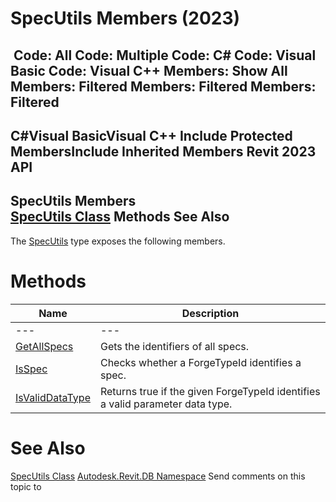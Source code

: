 # SpecUtils Members (2023)

﻿
 Code: All Code: Multiple Code: C# Code: Visual Basic Code: Visual C++  Members: Show All Members: Filtered Members: Filtered Members: Filtered   
---  
C#Visual BasicVisual C++
Include Protected MembersInclude Inherited Members
Revit 2023 API  
---  
SpecUtils Members  
[SpecUtils Class](21c660df-947f-4aa4-29f0-f3cd78f62d6c.md "SpecUtils Class") Methods See Also  
---  
The [SpecUtils](21c660df-947f-4aa4-29f0-f3cd78f62d6c.md "SpecUtils Class") type exposes the following members.
# Methods
| Name | Description |
| --- | --- |
| --- | --- | --- |
| [GetAllSpecs](a93168f7-b52d-e97a-7935-50ddcec7fb54.md "GetAllSpecs Method") | Gets the identifiers of all specs. |
| [IsSpec](acf7b145-40bc-cb05-c03a-bfbdb902e3ee.md "IsSpec Method") | Checks whether a ForgeTypeId identifies a spec. |
| [IsValidDataType](cd553ad7-4af2-c270-45b9-7ebc49b50a6d.md "IsValidDataType Method") | Returns true if the given ForgeTypeId identifies a valid parameter data type. |

# See Also
[SpecUtils Class](21c660df-947f-4aa4-29f0-f3cd78f62d6c.md "SpecUtils Class")
[Autodesk.Revit.DB Namespace](87546ba7-461b-c646-cbb1-2cb8f5bff8b2.md "Autodesk.Revit.DB Namespace")
Send comments on this topic to 